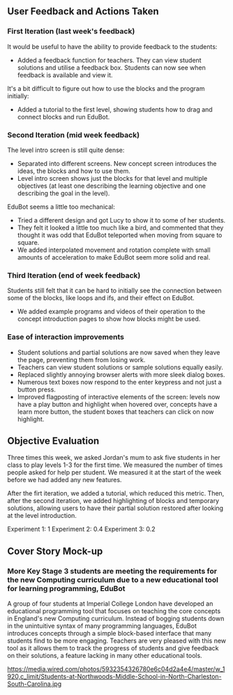 ## User Feedback and Actions Taken

### First Iteration (last week's feedback)

It would be useful to have the ability to provide feedback to the students:
- Added a feedback function for teachers. They can view student solutions and utilise a feedback box. Students can now see when feedback is available and view it.

It's a bit difficult to figure out how to use the blocks and the program initially:
- Added a tutorial to the first level, showing students how to drag and connect blocks and run EduBot.

### Second Iteration (mid week feedback)

The level intro screen is still quite dense:
- Separated into different screens. New concept screen introduces the ideas, the blocks and how to use them.
- Level intro screen shows just the blocks for that level and multiple objectives (at least one describing the learning objective and one describing the goal in the level).

EduBot seems a little too mechanical:
- Tried a different design and got Lucy to show it to some of her students.
- They felt it looked a little too much like a bird, and commented that they thought it was odd that EduBot teleported when moving from square to square.
- We added interpolated movement and rotation complete with small amounts of acceleration to make EduBot seem more solid and real.

### Third Iteration (end of week feedback)

Students still felt that it can be hard to initially see the connection between some of the blocks, like loops and ifs, and their effect on EduBot.
- We added example programs and videos of their operation to the concept introduction pages to show how blocks might be used.

### Ease of interaction improvements

- Student solutions and partial solutions are now saved when they leave the page, preventing them from losing work.
- Teachers can view student solutions or sample solutions equally easily.
- Replaced slightly annoying browser alerts with more sleek dialog boxes.
- Numerous text boxes now respond to the enter keypress and not just a button press.
- Improved flagposting of interactive elements of the screen: levels now have a play button and highlight when hovered over, concepts have a learn more button, the student boxes that teachers can click on now highlight.

## Objective Evaluation

Three times this week, we asked Jordan's mum to ask five students in her class to play levels 1-3 for the first time. We measured the number of times people asked for help per student. We measured it at the start of the week before we had added any new features.

After the firt iteration, we added a tutorial, which reduced this metric. Then, after the second iteration, we added highlighting of blocks and temporary solutions, allowing users to have their partial solution restored after looking at the level introduction.

Experiment 1: 1
Experiment 2: 0.4
Experiment 3: 0.2

## Cover Story Mock-up

### More Key Stage 3 students are meeting the requirements for the new Computing curriculum due to a new educational tool for learning programming, EduBot

A group of four students at Imperial College London have developed an educational programming tool that focuses on teaching the core concepts in England's new Computing curriculum. Instead of bogging students down in the unintuitive syntax of many programming languages, EduBot introduces concepts through a simple block-based interface that many students find to be more engaging. Teachers are very pleased with this new tool as it allows them to track the progress of students and give feedback on their solutions, a feature lacking in many other educational tools.

<https://media.wired.com/photos/5932354326780e6c04d2a4e4/master/w_1920,c_limit/Students-at-Northwoods-Middle-School-in-North-Charleston-South-Carolina.jpg>
